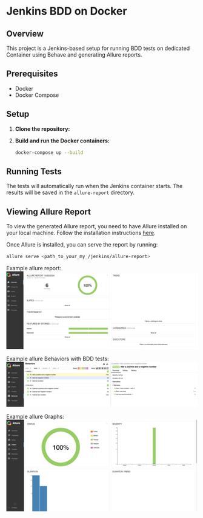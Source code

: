 # Jenkins BDD on Docker

## Overview
This project is a Jenkins-based setup for running BDD tests on dedicated Container using Behave and generating Allure reports.

## Prerequisites
- Docker
- Docker Compose

## Setup

1. **Clone the repository:**

2. **Build and run the Docker containers:**
    ```sh
    docker-compose up --build
    ```

## Running Tests
The tests will automatically run when the Jenkins container starts. The results will be saved in the `allure-report` directory.

## Viewing Allure Report
To view the generated Allure report, you need to have Allure installed on your local machine. Follow the installation instructions [here](https://allure-report.readthedocs.io/en/latest/).

Once Allure is installed, you can serve the report by running:
```sh
allure serve <path_to_your_my_/jenkins/allure-report> 
```

Example allure report:
![img_1.png](img_1.png)

Example allure Behaviors with BDD tests:
![img.png](img.png)

Example allure Graphs:
![img_2.png](img_2.png)